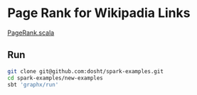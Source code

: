 # Page Rank for Wikipadia Links

[PageRank.scala](https://github.com/dosht/spark-examples/blob/master/new-examples/graphx/src/main/scala/PageRank.scala)

## Run

```bash
git clone git@github.com:dosht/spark-examples.git
cd spark-examples/new-examples
sbt 'graphx/run'
```

